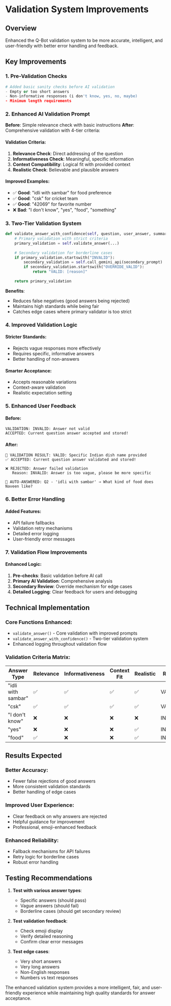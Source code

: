 # Validation System Improvements

## Overview
Enhanced the Q-Bot validation system to be more accurate, intelligent, and user-friendly with better error handling and feedback.

## Key Improvements

### 1. Pre-Validation Checks
```python
# Added basic sanity checks before AI validation
- Empty or too short answers
- Non-informative responses (i don't know, yes, no, maybe)
- Minimum length requirements
```

### 2. Enhanced AI Validation Prompt
**Before**: Simple relevance check with basic instructions
**After**: Comprehensive validation with 4-tier criteria:

#### Validation Criteria:
1. **Relevance Check**: Direct addressing of the question
2. **Informativeness Check**: Meaningful, specific information
3. **Context Compatibility**: Logical fit with provided context
4. **Realistic Check**: Believable and plausible answers

#### Improved Examples:
- ✅ **Good**: "idli with sambar" for food preference
- ✅ **Good**: "csk" for cricket team
- ✅ **Good**: "42069" for favorite number
- ❌ **Bad**: "I don't know", "yes", "food", "something"

### 3. Two-Tier Validation System
```python
def validate_answer_with_confidence(self, question, user_answer, summary_content):
    # Primary validation with strict criteria
    primary_validation = self.validate_answer(...)
    
    # Secondary validation for borderline cases
    if primary_validation.startswith("INVALID"):
        secondary_validation = self.call_gemini_api(secondary_prompt)
        if secondary_validation.startswith("OVERRIDE_VALID"):
            return "VALID: [reason]"
    
    return primary_validation
```

**Benefits**:
- Reduces false negatives (good answers being rejected)
- Maintains high standards while being fair
- Catches edge cases where primary validator is too strict

### 4. Improved Validation Logic

#### Stricter Standards:
- Rejects vague responses more effectively
- Requires specific, informative answers
- Better handling of non-answers

#### Smarter Acceptance:
- Accepts reasonable variations
- Context-aware validation
- Realistic expectation setting

### 5. Enhanced User Feedback

#### Before:
```
VALIDATION: INVALID: Answer not valid
ACCEPTED: Current question answer accepted and stored!
```

#### After:
```
📝 VALIDATION RESULT: VALID: Specific Indian dish name provided
✅ ACCEPTED: Current question answer validated and stored!

❌ REJECTED: Answer failed validation
   Reason: INVALID: Answer is too vague, please be more specific

🎯 AUTO-ANSWERED: Q2 - 'idli with sambar' → What kind of food does Naveen like?
```

### 6. Better Error Handling

#### Added Features:
- API failure fallbacks
- Validation retry mechanisms
- Detailed error logging
- User-friendly error messages

### 7. Validation Flow Improvements

#### Enhanced Logic:
1. **Pre-checks**: Basic validation before AI call
2. **Primary AI Validation**: Comprehensive analysis
3. **Secondary Review**: Override mechanism for edge cases
4. **Detailed Logging**: Clear feedback for users and debugging

## Technical Implementation

### Core Functions Enhanced:
- `validate_answer()` - Core validation with improved prompts
- `validate_answer_with_confidence()` - Two-tier validation system
- Enhanced logging throughout validation flow

### Validation Criteria Matrix:

| Answer Type | Relevance | Informativeness | Context Fit | Realistic | Result |
|-------------|-----------|-----------------|-------------|-----------|---------|
| "idli with sambar" | ✅ | ✅ | ✅ | ✅ | VALID |
| "csk" | ✅ | ✅ | ✅ | ✅ | VALID |
| "I don't know" | ❌ | ❌ | ❌ | ❌ | INVALID |
| "yes" | ❌ | ❌ | ❌ | ✅ | INVALID |
| "food" | ✅ | ❌ | ❌ | ✅ | INVALID |

## Results Expected

### Better Accuracy:
- Fewer false rejections of good answers
- More consistent validation standards
- Better handling of edge cases

### Improved User Experience:
- Clear feedback on why answers are rejected
- Helpful guidance for improvement
- Professional, emoji-enhanced feedback

### Enhanced Reliability:
- Fallback mechanisms for API failures
- Retry logic for borderline cases
- Robust error handling

## Testing Recommendations

1. **Test with various answer types**:
   - Specific answers (should pass)
   - Vague answers (should fail)
   - Borderline cases (should get secondary review)

2. **Test validation feedback**:
   - Check emoji display
   - Verify detailed reasoning
   - Confirm clear error messages

3. **Test edge cases**:
   - Very short answers
   - Very long answers
   - Non-English responses
   - Numbers vs text responses

The enhanced validation system provides a more intelligent, fair, and user-friendly experience while maintaining high quality standards for answer acceptance.
